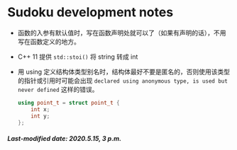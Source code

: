 # Sudoku development notes

+ 函数的入参有默认值时，写在函数声明处就可以了（如果有声明的话），不用写在函数定义的地方。

+ C++ 11 提供 `std::stoi()` 将 string 转成 int

+ 用 using 定义结构体类型别名时，结构体最好不要是匿名的，否则使用该类型的指针或引用时可能会出现 `declared using anonymous type, is used but never defined` 这样的错误。

  ```c++
  using point_t = struct point_t {
      int x;
      int y;
  };
  ```

##### Last-modified date: 2020.5.15, 3 p.m.